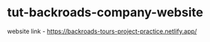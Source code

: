 # tut-backroads-company-website

website link - https://backroads-tours-project-practice.netlify.app/
